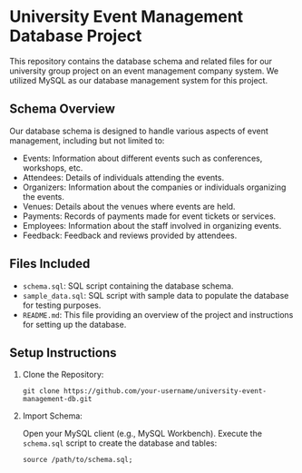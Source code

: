 <!DOCTYPE html>
<html lang="en">
<head>
  <meta charset="UTF-8">
  <meta name="viewport" content="width=device-width, initial-scale=1.0">
  <title>University Event Management Database Project</title>
</head>
<body>
  <h1>University Event Management Database Project</h1>
  <p>This repository contains the database schema and related files for our university group project on an event management company system. We utilized MySQL as our database management system for this project.</p>

  <h2>Schema Overview</h2>
  <p>Our database schema is designed to handle various aspects of event management, including but not limited to:</p>
  <ul>
    <li>Events: Information about different events such as conferences, workshops, etc.</li>
    <li>Attendees: Details of individuals attending the events.</li>
    <li>Organizers: Information about the companies or individuals organizing the events.</li>
    <li>Venues: Details about the venues where events are held.</li>
    <li>Payments: Records of payments made for event tickets or services.</li>
    <li>Employees: Information about the staff involved in organizing events.</li>
    <li>Feedback: Feedback and reviews provided by attendees.</li>
  </ul>

  <h2>Files Included</h2>
  <ul>
    <li><code>schema.sql</code>: SQL script containing the database schema.</li>
    <li><code>sample_data.sql</code>: SQL script with sample data to populate the database for testing purposes.</li>
    <li><code>README.md</code>: This file providing an overview of the project and instructions for setting up the database.</li>
  </ul>

  <h2>Setup Instructions</h2>
  <ol>
    <li>Clone the Repository:</li>
    <pre><code>git clone https://github.com/your-username/university-event-management-db.git</code></pre>
    <li>Import Schema:</li>
    <p>Open your MySQL client (e.g., MySQL Workbench). Execute the <code>schema.sql</code> script to create the database and tables:</p>
    <pre><code>source /path/to/schema.sql;</code></pre>
  </ol>
</body>
</html>
